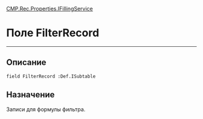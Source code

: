 ﻿---
Link: CMP.Rec.Properties.IFillingService.@FilterRecord
---

<!---  Навигация
[Имя проекта](#) :
-->
[CMP.Rec.Properties.IFillingService](Default)

# Поле FilterRecord
---

## Описание

    field FilterRecord :Def.ISubtable

<!--
## Аргументы{#Args}

### Аргумент1

Описание аргумента 1
-->

## Назначение

Записи для формулы фильтра.

<!--
## Пример

    FilterRecord...
-->

